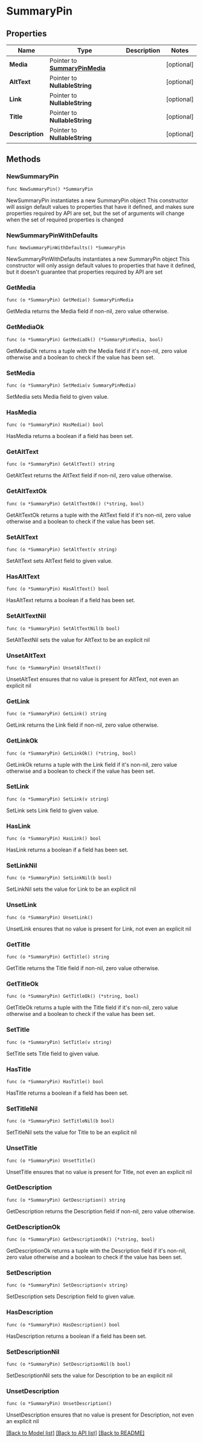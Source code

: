 # SummaryPin

## Properties

Name | Type | Description | Notes
------------ | ------------- | ------------- | -------------
**Media** | Pointer to [**SummaryPinMedia**](SummaryPinMedia.md) |  | [optional] 
**AltText** | Pointer to **NullableString** |  | [optional] 
**Link** | Pointer to **NullableString** |  | [optional] 
**Title** | Pointer to **NullableString** |  | [optional] 
**Description** | Pointer to **NullableString** |  | [optional] 

## Methods

### NewSummaryPin

`func NewSummaryPin() *SummaryPin`

NewSummaryPin instantiates a new SummaryPin object
This constructor will assign default values to properties that have it defined,
and makes sure properties required by API are set, but the set of arguments
will change when the set of required properties is changed

### NewSummaryPinWithDefaults

`func NewSummaryPinWithDefaults() *SummaryPin`

NewSummaryPinWithDefaults instantiates a new SummaryPin object
This constructor will only assign default values to properties that have it defined,
but it doesn't guarantee that properties required by API are set

### GetMedia

`func (o *SummaryPin) GetMedia() SummaryPinMedia`

GetMedia returns the Media field if non-nil, zero value otherwise.

### GetMediaOk

`func (o *SummaryPin) GetMediaOk() (*SummaryPinMedia, bool)`

GetMediaOk returns a tuple with the Media field if it's non-nil, zero value otherwise
and a boolean to check if the value has been set.

### SetMedia

`func (o *SummaryPin) SetMedia(v SummaryPinMedia)`

SetMedia sets Media field to given value.

### HasMedia

`func (o *SummaryPin) HasMedia() bool`

HasMedia returns a boolean if a field has been set.

### GetAltText

`func (o *SummaryPin) GetAltText() string`

GetAltText returns the AltText field if non-nil, zero value otherwise.

### GetAltTextOk

`func (o *SummaryPin) GetAltTextOk() (*string, bool)`

GetAltTextOk returns a tuple with the AltText field if it's non-nil, zero value otherwise
and a boolean to check if the value has been set.

### SetAltText

`func (o *SummaryPin) SetAltText(v string)`

SetAltText sets AltText field to given value.

### HasAltText

`func (o *SummaryPin) HasAltText() bool`

HasAltText returns a boolean if a field has been set.

### SetAltTextNil

`func (o *SummaryPin) SetAltTextNil(b bool)`

 SetAltTextNil sets the value for AltText to be an explicit nil

### UnsetAltText
`func (o *SummaryPin) UnsetAltText()`

UnsetAltText ensures that no value is present for AltText, not even an explicit nil
### GetLink

`func (o *SummaryPin) GetLink() string`

GetLink returns the Link field if non-nil, zero value otherwise.

### GetLinkOk

`func (o *SummaryPin) GetLinkOk() (*string, bool)`

GetLinkOk returns a tuple with the Link field if it's non-nil, zero value otherwise
and a boolean to check if the value has been set.

### SetLink

`func (o *SummaryPin) SetLink(v string)`

SetLink sets Link field to given value.

### HasLink

`func (o *SummaryPin) HasLink() bool`

HasLink returns a boolean if a field has been set.

### SetLinkNil

`func (o *SummaryPin) SetLinkNil(b bool)`

 SetLinkNil sets the value for Link to be an explicit nil

### UnsetLink
`func (o *SummaryPin) UnsetLink()`

UnsetLink ensures that no value is present for Link, not even an explicit nil
### GetTitle

`func (o *SummaryPin) GetTitle() string`

GetTitle returns the Title field if non-nil, zero value otherwise.

### GetTitleOk

`func (o *SummaryPin) GetTitleOk() (*string, bool)`

GetTitleOk returns a tuple with the Title field if it's non-nil, zero value otherwise
and a boolean to check if the value has been set.

### SetTitle

`func (o *SummaryPin) SetTitle(v string)`

SetTitle sets Title field to given value.

### HasTitle

`func (o *SummaryPin) HasTitle() bool`

HasTitle returns a boolean if a field has been set.

### SetTitleNil

`func (o *SummaryPin) SetTitleNil(b bool)`

 SetTitleNil sets the value for Title to be an explicit nil

### UnsetTitle
`func (o *SummaryPin) UnsetTitle()`

UnsetTitle ensures that no value is present for Title, not even an explicit nil
### GetDescription

`func (o *SummaryPin) GetDescription() string`

GetDescription returns the Description field if non-nil, zero value otherwise.

### GetDescriptionOk

`func (o *SummaryPin) GetDescriptionOk() (*string, bool)`

GetDescriptionOk returns a tuple with the Description field if it's non-nil, zero value otherwise
and a boolean to check if the value has been set.

### SetDescription

`func (o *SummaryPin) SetDescription(v string)`

SetDescription sets Description field to given value.

### HasDescription

`func (o *SummaryPin) HasDescription() bool`

HasDescription returns a boolean if a field has been set.

### SetDescriptionNil

`func (o *SummaryPin) SetDescriptionNil(b bool)`

 SetDescriptionNil sets the value for Description to be an explicit nil

### UnsetDescription
`func (o *SummaryPin) UnsetDescription()`

UnsetDescription ensures that no value is present for Description, not even an explicit nil

[[Back to Model list]](../README.md#documentation-for-models) [[Back to API list]](../README.md#documentation-for-api-endpoints) [[Back to README]](../README.md)


